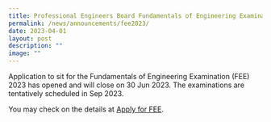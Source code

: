 ```yaml
---
title: Professional Engineers Board Fundamentals of Engineering Examination 2023
permalink: /news/announcements/fee2023/
date: 2023-04-01
layout: post
description: ""
image: ""
---
```

Application to sit for the Fundamentals of Engineering Examination (FEE) 2023 has opened and will close on 30 Jun 2023. The examinations are tentatively scheduled in Sep 2023.

You may check on the details at [Apply for FEE](/apply4fee).